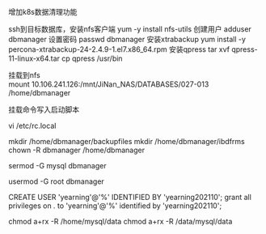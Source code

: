 增加k8s数据清理功能 



ssh到目标数据库，安装nfs客户端
yum -y install nfs-utils
创建用户
adduser dbmanager
设置密码
passwd dbmanager
安装xtrabackup
yum install -y percona-xtrabackup-24-2.4.9-1.el7.x86_64.rpm 
安装qpress
tar xvf qpress-11-linux-x64.tar
cp qpress /usr/bin

挂载到nfs  
mount 10.106.241.126:/mnt/JiNan_NAS/DATABASES/027-013 /home/dbmanager

挂载命令写入启动脚本

vi /etc/rc.local



mkdir /home/dbmanager/backupfiles
mkdir /home/dbmanager/ibdfrms
chown -R dbmanager /home/dbmanager

sermod -G mysql dbmanager 

usermod -G root dbmanager

 CREATE USER 'yearning'@'%' IDENTIFIED BY 'yearning202110';
grant all privileges on *.* to 'yearning'@'%' identified by 'yearning202110';

chmod  a+rx -R /home/mysql/data
chmod  a+rx -R /data/mysql/data



